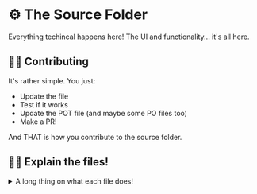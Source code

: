 # ⚙️ The Source Folder
Everything techincal happens here! The UI and functionality... it's all here.
## 👩‍💻️ Contributing
It's rather simple. You just:

- Update the file
- Test if it works
- Update the POT file (and maybe some PO files too)
- Make a PR!

And THAT is how you contribute to the source folder.
## 👩‍🏫️ Explain the files!

<details>
<summary>A long thing on what each file does!</summary>

### `main.vala`
Initializes the window, translations, and search request.
### `window.vala`
Handles window-related stuff, such as changing views, about page, grabbing text and setting text, ect.
### `func.vala`
Handles randomization functionality.
### `sp.vala`
Will handle the search provider app.
### `window.ui`
Contains the UI template for the Random main window and Random main menu.
### `shortcut.ui`
Handles the keyboard shortcut window.
### `style.css`
Contains style info for the Random window.

</details>